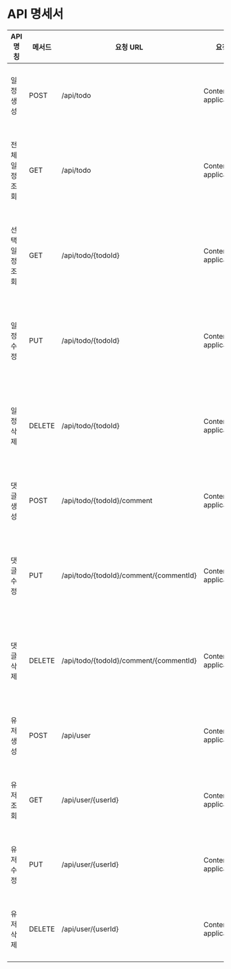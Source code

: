 # API 명세서

| API 명칭   | 메서드    | 요청 URL                                 | 요청 헤더                          | 요청 본문                                                                                  | 응답 코드 | 설명          | 응답 본문                                                                                                                  |
|----------|--------|----------------------------------------|--------------------------------|----------------------------------------------------------------------------------------|-------|-------------|------------------------------------------------------------------------------------------------------------------------|
| 일정 생성    | POST   | /api/todo                              | Content-Type: application/json | ```json {"username":"testuser","title":"할 일 제목", "description":"이 할 일에 대한 설명입니다."} ``` | 201   | 일정 생성 성공    | ```json {"id":1,"username":"testuser","title":"할 일 제목", "description":"이 할 일에 대한 설명입니다.","createdAt":"2024-10-03"} ``` |
| 전체 일정 조회 | GET    | /api/todo                              | Content-Type: application/json | N/A                                                                                    | 200   | 전체 일정 조회 성공 | ```json [ { "id": 1, "username": "testuser", "email": "test@example.com" } ... ] ```                                   |
| 선택 일정 조회 | GET    | /api/todo/{todoId}                     | Content-Type: application/json | N/A                                                                                    | 200   | 선택 일정 조회 성공 | ```json {"id":1,"username":"testuser","title":"할 일 제목", "description":"이 할 일에 대한 설명입니다.","createdAt":"2024-10-03"} ``` |
| 일정 수정    | PUT    | /api/todo/{todoId}                     | Content-Type: application/json | ```json {"username":"수정된 유저", "description":"수정된 값"}```                                | 204   | 선택 일정 수정 성공 | N/A                                                                                                                    |
| 일정 삭제    | DELETE | /api/todo/{todoId}                     | Content-Type: application/json | N/A                                                                                    | 204   | 선택 일정 삭제 성공 | N/A                                                                                                                    |
| 댓글 생성    | POST   | /api/todo/{todoId}/comment             | Content-Type: application/json | ```json {"username":"testuser","comment":"댓글 내용"} ```                                  | 201   | 댓글 생성 성공    | ```json {"username":"testuser","comment":"댓글 내용",  "createdAt":"2024-10-03"} ```                                       |
| 댓글 수정    | PUT    | /api/todo/{todoId}/comment/{commentId} | Content-Type: application/json | ```json {"username":"testuser","comment":"댓글 내용"}```                                   | 204   | 선택 댓글 수정 성공 | N/A                                                                                                                    |
| 댓글 삭제    | DELETE | /api/todo/{todoId}/comment/{commentId} | Content-Type: application/json | N/A                                                                                    | 204   | 선택 댓글 삭제 성공 | N/A                                                                                                                    |
| 유저 생성    | POST   | /api/user                              | Content-Type: application/json | ```json {"username":"testuser","email":"email@email.com"} ```                          | 201   | 일정 유저 성공    | ```json {"username":"testuser","email":"할 일 제목", "createdAt":"2024-10-03"} ```                                         |
| 유저 조회    | GET    | /api/user/{userId}                     | Content-Type: application/json | N/A                                                                                    | 200   | 유저 조회 성공    | ```json {"username":"testuser","email":"할 일 제목", "createdAt":"2024-10-03", "updatedAt": "2024-10-03"} ```              |
| 유저 수정    | PUT    | /api/user/{userId}                     | Content-Type: application/json | ```json {"username":"수정된 유저", "email":"email@email.com"}```                            | 204   | 유저 수정 성공    | N/A                                                                                                                    |
| 유저 삭제    | DELETE | /api/user/{userId}                     | Content-Type: application/json | N/A                                                                                    | 204   | 유저 삭제 성공    | N/A                                                                                                                    |
